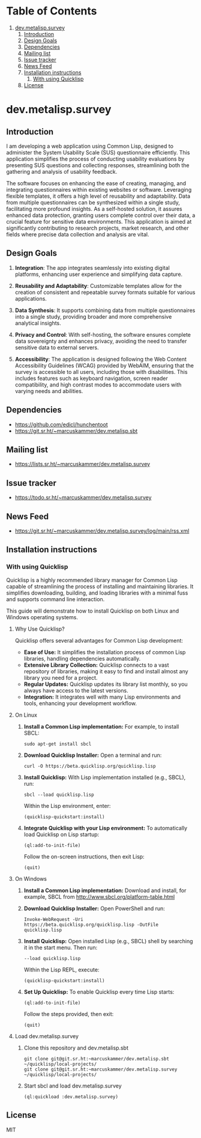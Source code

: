 
# Table of Contents

1.  [dev.metalisp.survey](#org1975482)
    1.  [Introduction](#org6e3b1a7)
    2.  [Design Goals](#org1d291c6)
    3.  [Dependencies](#org3ab2392)
    4.  [Mailing list](#org07ed01d)
    5.  [Issue tracker](#org60e4fbd)
    6.  [News Feed](#orgf18f06e)
    7.  [Installation instructions](#org82b39a2)
        1.  [With using Quicklisp](#org9e7f013)
    8.  [License](#orga10bc56)



<a id="org1975482"></a>

# dev.metalisp.survey


<a id="org6e3b1a7"></a>

## Introduction

I am developing a web application using Common Lisp, designed to administer the
System Usability Scale (SUS) questionnaire efficiently. This application
simplifies the process of conducting usability evaluations by presenting SUS
questions and collecting responses, streamlining both the gathering and
analysis of usability feedback.

The software focuses on enhancing the ease of creating, managing, and
integrating questionnaires within existing websites or software. Leveraging
flexible templates, it offers a high level of reusability and
adaptability. Data from multiple questionnaires can be synthesized within a
single study, facilitating more profound insights. As a self-hosted solution,
it assures enhanced data protection, granting users complete control over their
data, a crucial feature for sensitive data environments. This application is
aimed at significantly contributing to research projects, market research, and
other fields where precise data collection and analysis are vital.


<a id="org1d291c6"></a>

## Design Goals

1.  **Integration**: The app integrates seamlessly into existing digital
    platforms, enhancing user experience and simplifying data capture.

2.  **Reusability and Adaptability**: Customizable templates allow for the
    creation of consistent and repeatable survey formats suitable for various
    applications.

3.  **Data Synthesis**: It supports combining data from multiple questionnaires
    into a single study, providing broader and more comprehensive analytical
    insights.

4.  **Privacy and Control**: With self-hosting, the software ensures complete data
    sovereignty and enhances privacy, avoiding the need to transfer sensitive
    data to external servers.

5.  **Accessibility**: The application is designed following the Web
    Content Accessibility Guidelines (WCAG) provided by WebAIM,
    ensuring that the survey is accessible to all users, including
    those with disabilities. This includes features such as keyboard
    navigation, screen reader compatibility, and high contrast modes to
    accommodate users with varying needs and abilities.


<a id="org3ab2392"></a>

## Dependencies

-   <https://github.com/edicl/hunchentoot>
-   <https://git.sr.ht/~marcuskammer/dev.metalisp.sbt>


<a id="org07ed01d"></a>

## Mailing list

-   <https://lists.sr.ht/~marcuskammer/dev.metalisp.survey>


<a id="org60e4fbd"></a>

## Issue tracker

-   <https://todo.sr.ht/~marcuskammer/dev.metalisp.survey>


<a id="orgf18f06e"></a>

## News Feed

-   <https://git.sr.ht/~marcuskammer/dev.metalisp.survey/log/main/rss.xml>


<a id="org82b39a2"></a>

## Installation instructions


<a id="org9e7f013"></a>

### With using Quicklisp

Quicklisp is a highly recommended library manager for Common Lisp capable of
streamlining the process of installing and maintaining libraries. It simplifies
downloading, building, and loading libraries with a minimal fuss and supports
command line interaction.

This guide will demonstrate how to install Quicklisp on both Linux and Windows
operating systems.

1.  Why Use Quicklisp?

    Quicklisp offers several advantages for Common Lisp development:
    
    -   **Ease of Use:** It simplifies the installation process of common Lisp
        libraries, handling dependencies automatically.
    -   **Extensive Library Collection:** Quicklisp connects to a vast repository of
        libraries, making it easy to find and install almost any library you need for
        a project.
    -   **Regular Updates:** Quicklisp updates its library list monthly, so you always
        have access to the latest versions.
    -   **Integration:** It integrates well with many Lisp environments and tools,
        enhancing your development workflow.

2.  On Linux

    1.  **Install a Common Lisp implementation:**
        For example, to install SBCL:
        
            sudo apt-get install sbcl
    
    2.  **Download Quicklisp Installer:**
        Open a terminal and run:
        
            curl -O https://beta.quicklisp.org/quicklisp.lisp
    
    3.  **Install Quicklisp:**
        With Lisp implementation installed (e.g., SBCL), run:
        
            sbcl --load quicklisp.lisp
        
        Within the Lisp environment, enter:
        
            (quicklisp-quickstart:install)
    
    4.  **Integrate Quicklisp with your Lisp environment:**
        To automatically load Quicklisp on Lisp startup:
        
            (ql:add-to-init-file)
        
        Follow the on-screen instructions, then exit Lisp:
        
            (quit)

3.  On Windows

    1.  **Install a Common Lisp implementation:**
        Download and install, for example, SBCL from <http://www.sbcl.org/platform-table.html>
    
    2.  **Download Quicklisp Installer:**
        Open PowerShell and run:
        
            Invoke-WebRequest -Uri https://beta.quicklisp.org/quicklisp.lisp -OutFile quicklisp.lisp
    
    3.  **Install Quicklisp:**
        Open installed Lisp (e.g., SBCL) shell by searching it in the start menu. Then run:
        
            --load quicklisp.lisp
        
        Within the Lisp REPL, execute:
        
            (quicklisp-quickstart:install)
    
    4.  **Set Up Quicklisp:**
        To enable Quicklisp every time Lisp starts:
        
            (ql:add-to-init-file)
        
        Follow the steps provided, then exit:
        
            (quit)

4.  Load dev.metalisp.survey

    1.  Clone this repository and dev.metalisp.sbt
        
            git clone git@git.sr.ht:~marcuskammer/dev.metalisp.sbt ~/quicklisp/local-projects/
            git clone git@git.sr.ht:~marcuskammer/dev.metalisp.survey ~/quicklisp/local-projects/
    
    2.  Start sbcl and load dev.metalisp.survey
        
            (ql:quickload :dev.metalisp.survey)


<a id="orga10bc56"></a>

## License

MIT

